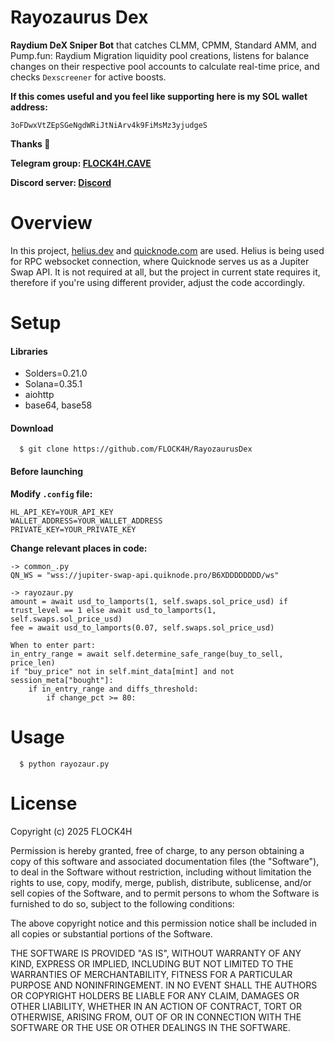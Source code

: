 # Rayozaurus Dex

**Raydium DeX Sniper Bot** that catches CLMM, CPMM, Standard AMM, and Pump.fun: Raydium Migration liquidity pool creations, listens for balance changes on their respective pool accounts to calculate real-time price, and checks `Dexscreener` for active boosts.

**If this comes useful and you feel like supporting here is my SOL wallet address:**

`3oFDwxVtZEpSGeNgdWRiJtNiArv4k9FiMsMz3yjudgeS`

**Thanks 💙**

**Telegram group: [FLOCK4H.CAVE](https://t.me/flock4hcave)**

**Discord server: [Discord](https://discord.gg/thREUECv2a)**

# Overview

In this project, [helius.dev](https://www.helius.dev) and [quicknode.com](https://quicknode.com) are used.
Helius is being used for RPC websocket connection, where Quicknode serves us as a Jupiter Swap API.
It is not required at all, but the project in current state requires it, therefore if you're using different provider, adjust the code accordingly.

# Setup

<h4>Libraries</h4>

- Solders=0.21.0
- Solana=0.35.1
- aiohttp
- base64, base58

<h4>Download</h4>

```
  $ git clone https://github.com/FLOCK4H/RayozaurusDex
```

<h4>Before launching</h4>

**Modify `.config` file:**

```
HL_API_KEY=YOUR_API_KEY
WALLET_ADDRESS=YOUR_WALLET_ADDRESS
PRIVATE_KEY=YOUR_PRIVATE_KEY
```

**Change relevant places in code:**

```
-> common_.py
QN_WS = "wss://jupiter-swap-api.quiknode.pro/B6XDDDDDDDD/ws"

-> rayozaur.py
amount = await usd_to_lamports(1, self.swaps.sol_price_usd) if trust_level == 1 else await usd_to_lamports(1, self.swaps.sol_price_usd)
fee = await usd_to_lamports(0.07, self.swaps.sol_price_usd)

When to enter part:
in_entry_range = await self.determine_safe_range(buy_to_sell, price_len)
if "buy_price" not in self.mint_data[mint] and not session_meta["bought"]:
    if in_entry_range and diffs_threshold:
        if change_pct >= 80:

```

# Usage

```
  $ python rayozaur.py
```

# License

Copyright (c) 2025 FLOCK4H

Permission is hereby granted, free of charge, to any person obtaining a copy
of this software and associated documentation files (the "Software"), to deal
in the Software without restriction, including without limitation the rights
to use, copy, modify, merge, publish, distribute, sublicense, and/or sell
copies of the Software, and to permit persons to whom the Software is
furnished to do so, subject to the following conditions:

The above copyright notice and this permission notice shall be included in all
copies or substantial portions of the Software.

THE SOFTWARE IS PROVIDED "AS IS", WITHOUT WARRANTY OF ANY KIND, EXPRESS OR
IMPLIED, INCLUDING BUT NOT LIMITED TO THE WARRANTIES OF MERCHANTABILITY,
FITNESS FOR A PARTICULAR PURPOSE AND NONINFRINGEMENT. IN NO EVENT SHALL THE
AUTHORS OR COPYRIGHT HOLDERS BE LIABLE FOR ANY CLAIM, DAMAGES OR OTHER
LIABILITY, WHETHER IN AN ACTION OF CONTRACT, TORT OR OTHERWISE, ARISING FROM,
OUT OF OR IN CONNECTION WITH THE SOFTWARE OR THE USE OR OTHER DEALINGS IN THE
SOFTWARE.
